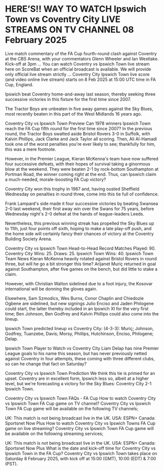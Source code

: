 # HERE’S!! WAY TO WATCH Ipswich Town vs Coventry City LIVE STREAMS ON TV CHANNEL 08 February 2025

Live match commentary of the FA Cup fourth-round clash against Coventry at the CBS Arena, with your commentators Glenn Wheeler and Ian Westlake. Kick-off at 3pm ... You can watch Coventry vs Ipswich Town live stream here on ScoreBat when an official broadcast is available. We will provide only official live stream strictly ...  Coventry City Ipswich Town live score (and video online live stream) starts on 8 Feb 2025 at 15:00 UTC time in FA Cup, England.

Ipswich beat Coventry home-and-away last season, thereby seeking three successive victories in this fixture for the first time since 2007.

The Tractor Boys are unbeaten in five away games against the Sky Blues, most recently beaten in this part of the West Midlands 16 years ago.

Coventry City vs Ipswich Town Preview
Can 1978 winners Ipswich Town reach the FA Cup fifth round for the first time since 2007? In the previous round, the Tractor Boys swatted aside Bristol Rovers 3-0 in Suffolk, with Kalvin Phillips, Jack Clarke and Jack Taylor all scoring. Then, Ali Al-Hamadi took one of the worst penalties you're ever likely to see; thankfully for him, this was a mere footnote.

However, in the Premier League, Kieran McKenna's team have now suffered four successive defeats, with their hopes of survival taking a ginormous blow at the weekend. They were beaten 2-1 by rock-bottom Southampton at Portman Road, the winner coming right at the end. Thus, can Ipswich claim a much-needed, morale-boosting FA Cup victory?

Coventry City won this trophy in 1987 and, having ousted Sheffield Wednesday on penalties in round three, come into this tie full of confidence.

Frank Lampard's side made it four successive victories by beating Swansea 2-0 last weekend, their first away win over the Swans for 75 years, before Wednesday night's 2-0 defeat at the hands of league-leaders Leeds.

Nevertheless, this previous winning streak has propelled the Sky Blues up to 11th, just four points off sixth, hoping to make a late play-off push, and the home side will certainly fancy their chances of victory at the Coventry Building Society Arena.

Coventry City vs Ipswich Town Head-to-Head Record
Matches Played: 90.
Coventry City Wins: 25. Draws: 25. Ipswich Town Wins: 40.
Ipswich Town Team News
Kieran McKenna heavily rotated against Bristol Rovers in round three, but will he go a bit stronger this time? Arijanet Muriç returned in goal against Southampton, after five games on the bench, but did little to stake a claim.

However, with Christian Walton sidelined due to a foot injury, the Kosovar international will be donning the gloves again.

Elsewhere, Sam Szmodics, Wes Burns, Conor Chaplin and Chiedozie Ogbene are sidelined, but new signings Julio Enciso and Jaden Philogene could start, the latter thereby included in an Ipswich XI for the very first time; Ben Johnson, Ben Godfrey and Kalvin Phillips could also come into the lineup.

Ipswich Town predicted lineup vs Coventry City: (4-3-3): Muriç; Johnson, Godfrey, Tuanzebe, Davis; Morsy, Phillips, Hutchinson, Enciso, Philogene; Delap.

Ipswich Town Player to Watch vs Coventry City
Liam Delap has nine Premier League goals to his name this season, but has never previously netted against Coventry in four attempts, these coming with three different clubs, so can he change that fact on Saturday?

Coventry City vs Ipswich Town Prediction
We think this tie is primed for an upset. Coventry are in excellent form, Ipswich less so, albeit at a higher level, but we're forecasting a victory for the Sky Blues: Coventry City 2-1 Ipswich Town.

Coventry City vs Ipswich Town FAQs - FA Cup
How to watch Coventry City vs Ipswich Town FA Cup game on TV channel?
Coventry City vs Ipswich Town FA Cup game will be available on the following TV channels;

UK: This match is not being broadcast live in the UK.
USA: ESPN+
Canada: Sportsnet Now Plus
How to watch Coventry City vs Ipswich Towns FA Cup game on live streaming?
Coventry City vs Ipswich Town FA Cup game will be available on the following streaming services;

UK: This match is not being broadcast live in the UK.
USA: ESPN+
Canada: Sportsnet Now Plus
What is the date and kick-off time for Coventry City vs Ipswich Town in the FA Cup?
Coventry City vs Ipswich Town takes place on Saturday 8 February 2025, with kick off at 15:00 (GMT), 10:00 (EDT) & 7:00 (PST).
